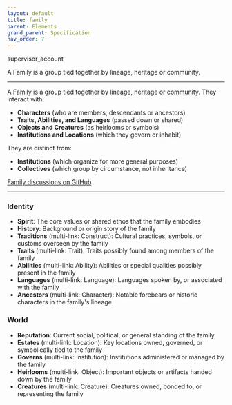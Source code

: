 ```yaml
---
layout: default
title: family
parent: Elements
grand_parent: Specification
nav_order: 7
---
```


<span class="material-symbols-outlined">supervisor_account</span>

A Family is a group tied together by lineage, heritage or community.

--- 
  
A Family is a group tied together by lineage, heritage or community. They interact with:

- **Characters** (who are members, descendants or ancestors)
- **Traits, Abilities, and Languages** (passed down or shared)
- **Objects and Creatures** (as heirlooms or symbols)
- **Institutions and Locations** (which they govern or inhabit)

They are distinct from:

- **Institutions** (which organize for more general purposes)
- **Collectives** (which group by circumstance, not inheritance)

[Family discussions on GitHub](https://github.com/OnlyWorlds/OnlyWorlds/discussions/categories/family)

---
### Identity
- **Spirit**: The core values or shared ethos that the family embodies
- **History**: Background or origin story of the family
- **Traditions** (multi-link: Construct): Cultural practices, symbols, or customs overseen by the family
- **Traits** (multi-link: Trait): Traits possibly found among members of the family
- **Abilities** (multi-link: Ability): Abilities or special qualities possibly present in the family
- **Languages** (multi-link: Language): Languages spoken by, or associated with the family
- **Ancestors** (multi-link: Character): Notable forebears or historic characters in the family's lineage

### World
- **Reputation**: Current social, political, or general standing of the family
- **Estates** (multi-link: Location): Key locations owned, governed, or symbolically tied to the family
- **Governs** (multi-link: Institution): Institutions administered or managed by the family
- **Heirlooms** (multi-link: Object): Important objects or artifacts handed down by the family
- **Creatures** (multi-link: Creature): Creatures owned, bonded to, or representing the family

